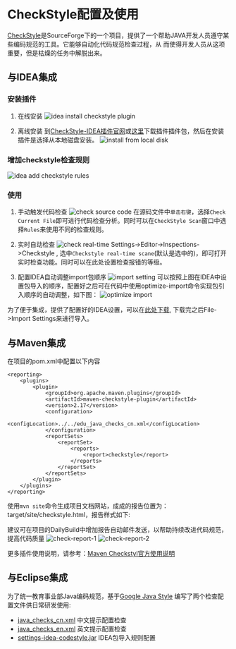 CheckStyle配置及使用
===
[CheckStyle](http://checkstyle.sourceforge.net/ "CheckStyle")是SourceForge下的一个项目，提供了一个帮助JAVA开发人员遵守某些编码规范的工具。它能够自动化代码规范检查过程，从 而使得开发人员从这项重要，但是枯燥的任务中解脱出来。


与IDEA集成
---
### 安装插件
1. 在线安装
![idea install checkstyle plugin](/talywy/codestyle/blob/master/checkstyle/images/idea-install-checkstyle.png?raw=true "idea install checksytle plugin")

2. 离线安装
到[CheckStyle-IDEA插件官网](https://plugins.jetbrains.com/plugin/1065 "CheckStyle-IDEA")或[这里](/talywy/codestyle/blob/master/checkstyle/plugins/checkstyle-idea-4.21.2.zip?raw=true "checkstyle-idea-4.21.2.zip")下载插件插件包，然后在安装插件是选择从本地磁盘安装。
![install from local disk](/talywy/codestyle/blob/master/checkstyle/images/idea-install-checkstyle-local.png?raw=true)


### 增加checkstyle检查规则
![idea add checkstyle rules](/talywy/codestyle/blob/master/checkstyle/images/idea-checkstyle-rules.png?raw=true "idea add checkstyle rules")

### 使用

1. 手动触发代码检查
![check source code](/talywy/codestyle/blob/master/checkstyle/images/idea-check.png?raw=true "check source code")
在源码文件中`单击右键`，选择`Check Current File`即可进行代码检查分析。同时可以在`CheckStyle Scan`窗口中选择`Rules`来使用不同的检查规则。

2. 实时自动检查
![check real-time](/talywy/codestyle/blob/master/checkstyle/images/checkstyle-realtime-scan.png?raw=true "check real-time")
Settings->Editor->Inspections->Checkstyle , 选中`Checkstyle real-time scane`(默认是选中的)，即可打开实时检查功能。同时可以在此处设置检查报错的等级。

3. 配置IDEA自动调整import包顺序
![import setting](/talywy/codestyle/blob/master/checkstyle/images/checkstyle-import.png?raw=true "import setting")
可以按照上图在IDEA中设置包导入的顺序，配置好之后可在代码中使用optimize-import命令实现包引入顺序的自动调整，如下图：
![optimize import](/talywy/codestyle/blob/master/checkstyle/images/optimize-import.png?raw=true "optimize import")

为了便于集成，提供了配置好的IDEA设置，可以在[此处下载](/talywy/codestyle/blob/master/checkstyle/configs/settings-idea-codestyle.jar?raw=true), 下载完之后File->Import Settings来进行导入。

与Maven集成
---
在项目的pom.xml中配置以下内容

```
<reporting>
    <plugins>
        <plugin>
            <groupId>org.apache.maven.plugins</groupId>
            <artifactId>maven-checkstyle-plugin</artifactId>
            <version>2.17</version>
            <configuration>
                <configLocation>../../edu_java_checks_cn.xml</configLocation>
            </configuration>
            <reportSets>
                <reportSet>
                    <reports>
                        <report>checkstyle</report>
                    </reports>
                </reportSet>
            </reportSets>
        </plugin>
    </plugins>
</reporting>
```
使用`mvn site`命令生成项目文档网站，成成的报告位置为：target/site/checkstyle.html，报告样式如下:


建议可在项目的DailyBuild中增加报告自动邮件发送，以帮助持续改进代码规范，提高代码质量
![check-report-1](/talywy/codestyle/blob/master/checkstyle/images/check-report-1.png?raw=true)
![check-report-2](/talywy/codestyle/blob/master/checkstyle/images/check-report-2.png?raw=true)

更多插件使用说明，请参考：[Maven Checkstyl官方使用说明](http://maven.apache.org/plugins/maven-checkstyle-plugin/usage.html)

与Eclipse集成
---

为了统一教育事业部Java编码规范，基于[Google Java Style](https://google.github.io/styleguide/javaguide.html) 编写了两个检查配置文件供日常研发使用:

* [java_checks_cn.xml](/talywy/codestyle/blob/master/checkstyle/configs/java_checks_cn.xml) 中文提示配置检查
* [java_checks_en.xml](/tlaywy/codestyle/blob/master/checkstyle/configs/java_checks_en.xml) 英文提示配置检查
* [settings-idea-codestyle.jar](http://tech.edu.iflytek.com/talywy/codestyle/blob/master/checkstyle/configs/settings-idea-codestyle.jar?raw=true) IDEA包导入规则配置
